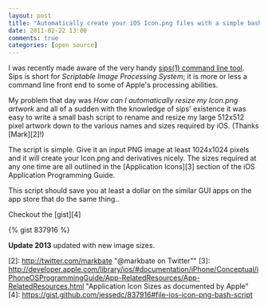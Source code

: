 ```yaml
---
layout: post
title: "Automatically create your iOS Icon.png files with a simple bash script"
date: 2011-02-22 13:00
comments: true
categories: [open source]
---
```


I was recently made aware of the very handy [sips(1) command line tool][1]. Sips is short for *Scriptable Image Processing System*; it is more or less a command line front end to some of Apple's processing abilities.

My problem that day was *How can I automatically resize my Icon.png artwork* and all of a sudden with the knowledge of sips' existence it was easy to write a small bash script to rename and resize my large 512x512 pixel artwork down to the various names and sizes required by iOS. (Thanks [Mark][2]!)

The script is simple. Give it an input PNG image at least 1024x1024 pixels and it will create your Icon.png and derivatives nicely. The sizes required at any one time are all outlined in the [Application Icons][3] section of the iOS Application Programming Guide.

This script should save you at least a dollar on the similar GUI apps on the app store that do the same thing..

Checkout the [gist][4]

{% gist 837916 %}

**Update 2013** updated with new image sizes.

[1]: http://developer.apple.com/library/mac/#documentation/Darwin/Reference/ManPages/man1/sips.1.html "sips documentation at Apple"
[2]: http://twitter.com/markbate "@markbate on Twitter""
[3]: http://developer.apple.com/library/ios/#documentation/iPhone/Conceptual/iPhoneOSProgrammingGuide/App-RelatedResources/App-RelatedResources.html "Application Icon Sizes as documented by Apple"
[4]: https://gist.github.com/jessedc/837916#file-ios-icon-png-bash-script
